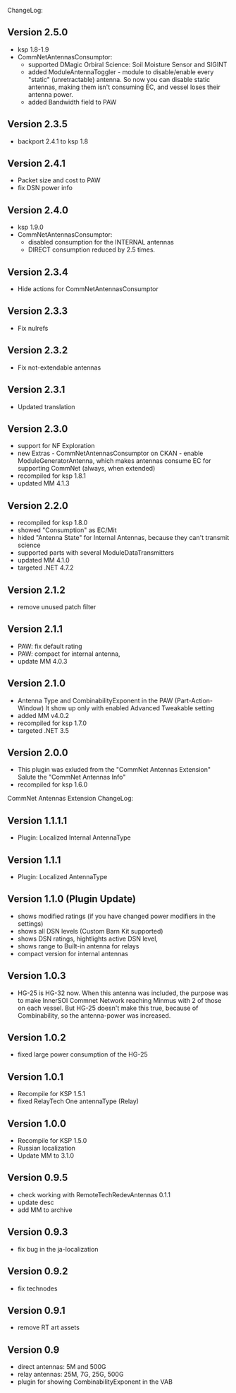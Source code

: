 ChangeLog:

## Version 2.5.0
 * ksp 1.8-1.9
 * CommNetAntennasConsumptor:
     * supported DMagic Orbiral Science: Soil Moisture Sensor and SIGINT
     * added ModuleAntennaToggler - module to disable/enable every "static" (unretractable) antenna. 
       So now you can disable static antennas, making them isn't consuming EC, and vessel loses their antenna power.
     * added Bandwidth field to PAW

## Version 2.3.5
 * backport 2.4.1 to ksp 1.8

## Version 2.4.1
 * Packet size and cost to PAW 
 * fix DSN power info

## Version 2.4.0
 * ksp 1.9.0
 * CommNetAntennasConsumptor:
     * disabled consumption for the INTERNAL antennas
     * DIRECT consumption reduced by 2.5 times.

## Version 2.3.4
 * Hide actions for CommNetAntennasConsumptor

## Version 2.3.3
 * Fix nulrefs

## Version 2.3.2
 * Fix not-extendable antennas

## Version 2.3.1
 * Updated translation

## Version 2.3.0
 * support for NF Exploration
 * new Extras - CommNetAntennasConsumptor on CKAN - enable ModuleGeneratorAntenna, 
   which makes antennas consume EC for supporting CommNet (always, when extended)
 * recompiled for ksp 1.8.1
 * updated MM 4.1.3

## Version 2.2.0
 * recompiled for ksp 1.8.0
 * showed "Consumption" as EC/Mit
 * hided "Antenna State" for Internal Antennas, because they can't transmit science
 * supported parts with several ModuleDataTransmitters
 * updated MM 4.1.0
 * targeted .NET 4.7.2

## Version 2.1.2
 * remove unused patch filter

## Version 2.1.1
 * PAW: fix default rating
 * PAW: compact for internal antenna, 
 * update MM 4.0.3

## Version 2.1.0
 * Antenna Type and CombinabilityExponent in the PAW (Part-Action-Window)
   It show up only with enabled Advanced Tweakable setting 
 * added MM v4.0.2
 * recompiled for ksp 1.7.0
 * targeted .NET 3.5 
 

## Version 2.0.0
 * This plugin was exluded from the "CommNet Antennas Extension"
   Salute the "CommNet Antennas Info"
 * recompiled for ksp 1.6.0



CommNet Antennas Extension ChangeLog:

## Version 1.1.1.1
 * Plugin: Localized Internal AntennaType

## Version 1.1.1
 * Plugin: Localized AntennaType

## Version 1.1.0 (Plugin Update)
 * shows modified ratings (if you have changed power modifiers in the settings)
 * shows all DSN levels (Custom Barn Kit supported)
 * shows DSN ratings, hightlights active DSN level, 
 * shows range to Built-in antenna for relays
 * compact version for internal antennas

## Version 1.0.3
 * HG-25 is HG-32 now.
   When this antenna was included, the purpose was to make 
   InnerSOI Commnet Network reaching Minmus with 2 of those on each vessel.
   But HG-25 doesn't make this true, because of Combinability, 
   so the antenna-power was increased.

## Version 1.0.2
 * fixed large power consumption of the HG-25

## Version 1.0.1
 * Recompile for KSP 1.5.1
 * fixed RelayTech One antennaType (Relay)

## Version 1.0.0
 * Recompile for KSP 1.5.0
 * Russian localization
 * Update MM to 3.1.0

## Version 0.9.5
 * check working with RemoteTechRedevAntennas 0.1.1
 * update desc
 * add MM to archive

## Version 0.9.3
 * fix bug in the ja-localization

## Version 0.9.2
 * fix technodes

## Version 0.9.1
 * remove RT art assets

## Version 0.9
 * direct antennas: 5M and 500G
 * relay antennas: 25M, 7G, 25G, 500G
 * plugin for showing CombinabilityExponent in the VAB
